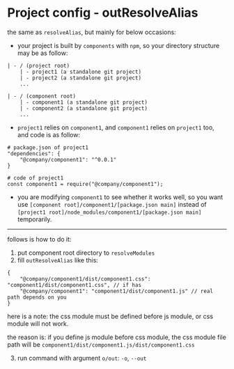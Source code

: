 # Project config - outResolveAlias

the same as `resolveAlias`, but mainly for below occasions:

* your project is built by `components` with `npm`, so your directory structure may be as follow:

```
| - / (project root)
    | - project1 (a standalone git project)
    | - project2 (a standalone git project)
    ...

| - / (component root)
    | - component1 (a standalone git project)
    | - component2 (a standalone git project)
    ...

```

* `project1` relies on `component1`, and `component1` relies on `project1` too, and code is as follow:

```
# package.json of project1
"dependencies": {
    "@company/component1": "^0.0.1"
}

# code of project1
const component1 = require("@company/component1");
```

* you are modifying `component1` to see whether it works well, so you want use `[component root]/component1/[package.json main]`
instead of `[project1 root]/node_modules/component1/[package.json main]` temporarily.

***

follows is how to do it:

1. put component root directory to `resolveModules`
2. fill `outResolveAlias` like this:

```
{
    "@company/component1/dist/component1.css": "component1/dist/component1.css", // if has
    "@company/component1": "component1/dist/component1.js" // real path depends on you
}
```

here is a note: the css module must be defined before js module, or css module will not work.

the reason is: if you define js module before css module, the css module file path will be `component1/dist/component1.js/dist/component1.css`

3. run command with argument `o/out`: `-o`, `--out`
